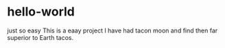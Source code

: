 # hello-world
just so easy
This is a eaay project
I have had tacon moon and find then far superior to Earth tacos.
